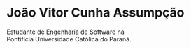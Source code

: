 # João Vitor Cunha Assumpção  
Estudante de Engenharia de Software na  
Pontifícia Universidade Católica do Paraná.  
